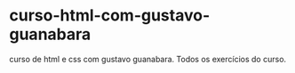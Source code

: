 # curso-html-com-gustavo-guanabara
curso de html e css com gustavo guanabara. Todos os exercícios do curso. 
